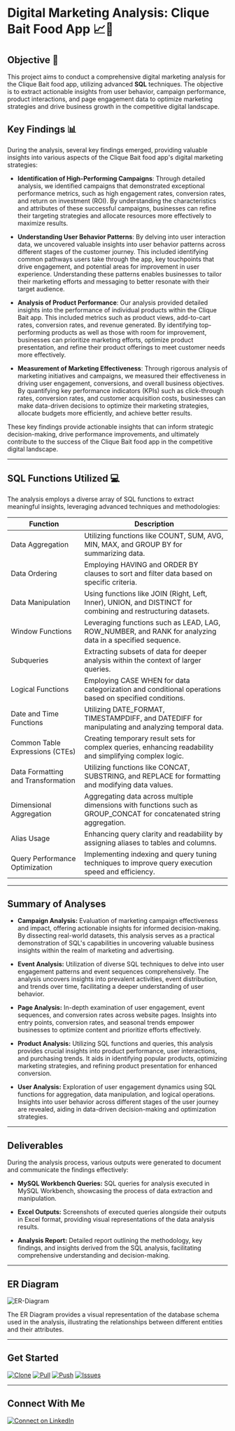 # Digital Marketing Analysis: Clique Bait Food App 📈📱

## Objective 🎯

This project aims to conduct a comprehensive digital marketing analysis for the Clique Bait food app, utilizing advanced **SQL** techniques. The objective is to extract actionable insights from user behavior, campaign performance, product interactions, and page engagement data to optimize marketing strategies and drive business growth in the competitive digital landscape.

## Key Findings 📊

During the analysis, several key findings emerged, providing valuable insights into various aspects of the Clique Bait food app's digital marketing strategies:

- **Identification of High-Performing Campaigns**: Through detailed analysis, we identified campaigns that demonstrated exceptional performance metrics, such as high engagement rates, conversion rates, and return on investment (ROI). By understanding the characteristics and attributes of these successful campaigns, businesses can refine their targeting strategies and allocate resources more effectively to maximize results.

- **Understanding User Behavior Patterns**: By delving into user interaction data, we uncovered valuable insights into user behavior patterns across different stages of the customer journey. This included identifying common pathways users take through the app, key touchpoints that drive engagement, and potential areas for improvement in user experience. Understanding these patterns enables businesses to tailor their marketing efforts and messaging to better resonate with their target audience.

- **Analysis of Product Performance**: Our analysis provided detailed insights into the performance of individual products within the Clique Bait app. This included metrics such as product views, add-to-cart rates, conversion rates, and revenue generated. By identifying top-performing products as well as those with room for improvement, businesses can prioritize marketing efforts, optimize product presentation, and refine their product offerings to meet customer needs more effectively.

- **Measurement of Marketing Effectiveness**: Through rigorous analysis of marketing initiatives and campaigns, we measured their effectiveness in driving user engagement, conversions, and overall business objectives. By quantifying key performance indicators (KPIs) such as click-through rates, conversion rates, and customer acquisition costs, businesses can make data-driven decisions to optimize their marketing strategies, allocate budgets more efficiently, and achieve better results.

These key findings provide actionable insights that can inform strategic decision-making, drive performance improvements, and ultimately contribute to the success of the Clique Bait food app in the competitive digital landscape.


---

## SQL Functions Utilized 💻

The analysis employs a diverse array of SQL functions to extract meaningful insights, leveraging advanced techniques and methodologies:

| Function                              | Description                                                                                   |
|---------------------------------------|-----------------------------------------------------------------------------------------------|
| Data Aggregation                      | Utilizing functions like COUNT, SUM, AVG, MIN, MAX, and GROUP BY for summarizing data.         |
| Data Ordering                        | Employing HAVING and ORDER BY clauses to sort and filter data based on specific criteria.      |
| Data Manipulation                     | Using functions like JOIN (Right, Left, Inner), UNION, and DISTINCT for combining and restructuring datasets. |
| Window Functions                      | Leveraging functions such as LEAD, LAG, ROW_NUMBER, and RANK for analyzing data in a specified sequence. |
| Subqueries                            | Extracting subsets of data for deeper analysis within the context of larger queries.           |
| Logical Functions                     | Employing CASE WHEN for data categorization and conditional operations based on specified conditions. |
| Date and Time Functions               | Utilizing DATE_FORMAT, TIMESTAMPDIFF, and DATEDIFF for manipulating and analyzing temporal data. |
| Common Table Expressions (CTEs)      | Creating temporary result sets for complex queries, enhancing readability and simplifying complex logic. |
| Data Formatting and Transformation   | Utilizing functions like CONCAT, SUBSTRING, and REPLACE for formatting and modifying data values. |
| Dimensional Aggregation              | Aggregating data across multiple dimensions with functions such as GROUP_CONCAT for concatenated string aggregation. |
| Alias Usage                           | Enhancing query clarity and readability by assigning aliases to tables and columns.            |
| Query Performance Optimization       | Implementing indexing and query tuning techniques to improve query execution speed and efficiency. |


---

## Summary of Analyses

- **Campaign Analysis:** Evaluation of marketing campaign effectiveness and impact, offering actionable insights for informed decision-making. By dissecting real-world datasets, this analysis serves as a practical demonstration of SQL's capabilities in uncovering valuable business insights within the realm of marketing and advertising.

- **Event Analysis:** Utilization of diverse SQL techniques to delve into user engagement patterns and event sequences comprehensively. The analysis uncovers insights into prevalent activities, event distribution, and trends over time, facilitating a deeper understanding of user behavior.

- **Page Analysis:** In-depth examination of user engagement, event sequences, and conversion rates across website pages. Insights into entry points, conversion rates, and seasonal trends empower businesses to optimize content and prioritize efforts effectively.
  
- **Product Analysis:** Utilizing SQL functions and queries, this analysis provides crucial insights into product performance, user interactions, and purchasing trends. It aids in identifying popular products, optimizing marketing strategies, and refining product presentation for enhanced conversion.

- **User Analysis:** Exploration of user engagement dynamics using SQL functions for aggregation, data manipulation, and logical operations. Insights into user behavior across different stages of the user journey are revealed, aiding in data-driven decision-making and optimization strategies.

---

## Deliverables

During the analysis process, various outputs were generated to document and communicate the findings effectively:

- **MySQL Workbench Queries:** SQL queries for analysis executed in MySQL Workbench, showcasing the process of data extraction and manipulation.

- **Excel Outputs:** Screenshots of executed queries alongside their outputs in Excel format, providing visual representations of the data analysis results.

- **Analysis Report:** Detailed report outlining the methodology, key findings, and insights derived from the SQL analysis, facilitating comprehensive understanding and decision-making.

---

## ER Diagram

![ER-Diagram](https://github.com/madhavyawale7/Web_Analytics/assets/143819712/1b2d41b7-5653-4437-9442-e6c35ac14169)

The ER Diagram provides a visual representation of the database schema used in the analysis, illustrating the relationships between different entities and their attributes.

---

## Get Started

[![Clone](https://img.shields.io/badge/Clone-Repository-green?style=flat-square&logo=git)](https://github.com/virajbhutada/CliqueBait-Digital-Marketing-Analysis-using-SQL.git)
[![Pull](https://img.shields.io/badge/Pull-From%20Repository-blue?style=flat-square&logo=git)](https://github.com/virajbhutada/CliqueBait-Digital-Marketing-Analysis-using-SQL/pull)
[![Push](https://img.shields.io/badge/Push-To%20Repository-purple?style=flat-square&logo=git)](https://github.com/virajbhutada/CliqueBait-Digital-Marketing-Analysis-using-SQL/push)
[![Issues](https://img.shields.io/badge/Create-Issues-red?style=flat-square&logo=github)](https://github.com/virajbhutada/CliqueBait-Digital-Marketing-Analysis-using-SQL/issues)

---

## Connect With Me

[![Connect on LinkedIn](https://img.shields.io/badge/Connect-LinkedIn-blue?style=flat-square&logo=linkedin)](https://www.linkedin.com/in/virajnbhutada24/)
